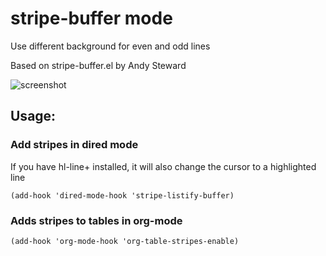 # stripe-buffer mode
Use different background for even and odd lines

Based on stripe-buffer.el by Andy Steward

![screenshot](https://github.com/sabof/stripe-buffer/raw/master/screenshot.png)

## Usage:

### Add stripes in dired mode
If you have hl-line+ installed, it will also change the cursor to a highlighted line

    (add-hook 'dired-mode-hook 'stripe-listify-buffer)

### Adds stripes to tables in org-mode

    (add-hook 'org-mode-hook 'org-table-stripes-enable)